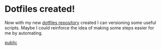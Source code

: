 # Dotfiles created!
Now with my new [dotfiles repository](https://github.com/isaacguerreir/.dotfiles) created I can versioning some useful scripts. Maybe I could reinforce the idea of making some steps easier for me by automating.

[public]()
